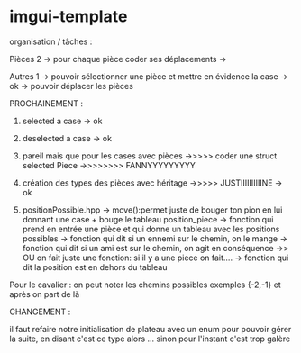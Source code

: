 # imgui-template

organisation / tâches : 

Pièces 2
-> pour chaque pièce coder ses déplacements 
-> 

Autres 1
-> pouvoir sélectionner une pièce et mettre en évidence la case -> ok
-> pouvoir déplacer les pièces

PROCHAINEMENT : 
1)  selected a case -> ok
2)  deselected a case -> ok
3)  pareil mais que pour les cases avec pièces ->>>>> coder une struct selected Piece ->>>>>>>> FANNYYYYYYYYY

4) création des types des pièces avec héritage ->>>>> JUSTIIIIIIIIIINE -> ok
5) positionPossible.hpp -> move():permet juste de bouger ton pion en lui donnant une case + bouge le tableau      position_piece
                        -> fonction qui prend en entrée une pièce et qui donne un tableau avec les positions possibles
                        -> fonction qui dit si un ennemi sur le chemin, on le mange
                        -> fonction qui dit si un ami est sur le chemin, on agit en conséquence ->> OU on fait juste une fonction: si il y a une piece on fait....
                        -> fonction qui dit la position est en dehors du tableau 

Pour le cavalier : on peut noter les chemins possibles exemples {-2,-1} et après on part de là

CHANGEMENT : 

il faut refaire notre initialisation de plateau avec un enum pour pouvoir gérer la suite, en disant c'est ce type alors ... sinon pour l'instant c'est trop galère